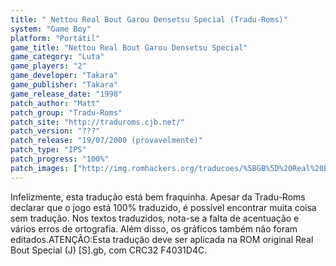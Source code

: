 ```yaml
---
title: " Nettou Real Bout Garou Densetsu Special (Tradu-Roms)"
system: "Game Boy"
platform: "Portátil"
game_title: "Nettou Real Bout Garou Densetsu Special"
game_category: "Luta"
game_players: "2"
game_developer: "Takara"
game_publisher: "Takara"
game_release_date: "1998"
patch_author: "Matt"
patch_group: "Tradu-Roms"
patch_site: "http://traduroms.cjb.net/"
patch_version: "???"
patch_release: "19/07/2000 (provavelmente)"
patch_type: "IPS"
patch_progress: "100%"
patch_images: ["http://img.romhackers.org/traducoes/%5BGB%5D%20Real%20Bout%20Special%20-%20Tradu-Roms%20-%2001.png","http://img.romhackers.org/traducoes/%5BGB%5D%20Real%20Bout%20Special%20-%20Tradu-Roms%20-%2002.png","http://img.romhackers.org/traducoes/%5BGB%5D%20Real%20Bout%20Special%20-%20Tradu-Roms%20-%2003.png"]
---
```

Infelizmente, esta tradução está bem fraquinha. Apesar da Tradu-Roms declarar que o jogo está 100% traduzido, é possível encontrar muita coisa sem tradução. Nos textos traduzidos, nota-se a falta de acentuação e vários erros de ortografia. Além disso, os gráficos também não foram editados.ATENÇÃO:Esta tradução deve ser aplicada na ROM original Real Bout Special (J) [S].gb, com CRC32 F4031D4C.